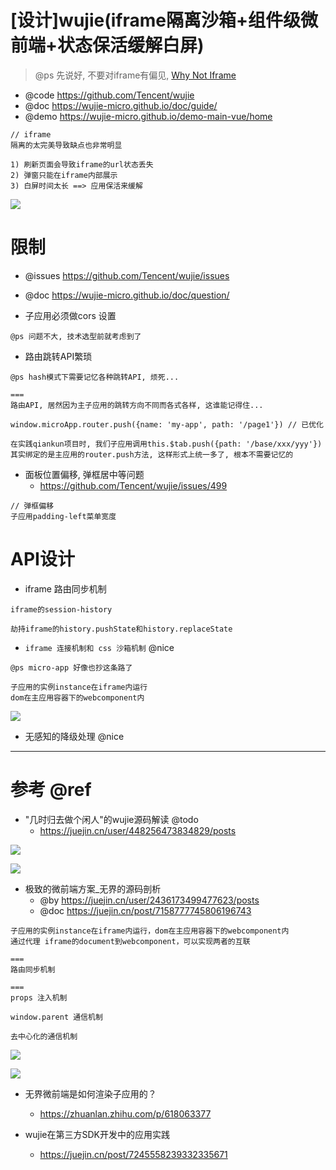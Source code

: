 # [设计]wujie(iframe隔离沙箱+组件级微前端+状态保活缓解白屏)

> @ps 先说好, 不要对iframe有偏见, [Why Not Iframe](https://www.yuque.com/kuitos/gky7yw/gesexv)

- @code https://github.com/Tencent/wujie
- @doc https://wujie-micro.github.io/doc/guide/
- @demo https://wujie-micro.github.io/demo-main-vue/home

```
// iframe
隔离的太完美导致缺点也非常明显

1) 刷新页面会导致iframe的url状态丢失
2) 弹窗只能在iframe内部展示
3) 白屏时间太长 ==> 应用保活来缓解
```

![](https://luo0412.oss-cn-hangzhou.aliyuncs.com/1696689547912-5MZcbSaCGN27-image.png)


# 限制

- @issues https://github.com/Tencent/wujie/issues
- @doc https://wujie-micro.github.io/doc/question/

- 子应用必须做cors 设置

```
@ps 问题不大, 技术选型前就考虑到了
```

- 路由跳转API繁琐

```
@ps hash模式下需要记忆各种跳转API, 烦死...

===
路由API, 居然因为主子应用的跳转方向不同而各式各样, 这谁能记得住... 

window.microApp.router.push({name: 'my-app', path: '/page1'}) // 已优化

在实践qiankun项目时, 我们子应用调用this.$tab.push({path: '/base/xxx/yyy'})
其实绑定的是主应用的router.push方法, 这样形式上统一多了, 根本不需要记忆的
```

- 面板位置偏移, 弹框居中等问题
    - https://github.com/Tencent/wujie/issues/499

```
// 弹框偏移
子应用padding-left菜单宽度
```

# API设计

- iframe 路由同步机制

```
iframe的session-history

劫持iframe的history.pushState和history.replaceState
```

- `iframe 连接机制和 css 沙箱机制` @nice

```
@ps micro-app 好像也抄这条路了

子应用的实例instance在iframe内运行
dom在主应用容器下的webcomponent内
```

![](https://luo0412.oss-cn-hangzhou.aliyuncs.com/1696694485198-nWrPzPK32ApT-image.png)

- 无感知的降级处理 @nice

---

# 参考 @ref

- "几时归去做个闲人"的wujie源码解读 @todo
    - https://juejin.cn/user/448256473834829/posts

![](https://luo0412.oss-cn-hangzhou.aliyuncs.com/1705668837965-rRWYFYWr7tGC-image.png)

![](https://luo0412.oss-cn-hangzhou.aliyuncs.com/1705668868481-PmHxjBrcQKk5-image.png)

- 极致的微前端方案_无界的源码剖析
    - @by https://juejin.cn/user/2436173499477623/posts
    - @doc https://juejin.cn/post/7158777745806196743

```
子应用的实例instance在iframe内运行，dom在主应用容器下的webcomponent内
通过代理 iframe的document到webcomponent，可以实现两者的互联

===
路由同步机制

===
props 注入机制

window.parent 通信机制

去中心化的通信机制
```    

![](https://luo0412.oss-cn-hangzhou.aliyuncs.com/1688917633103-3kfs5DJDcW2S-image.png)


![](https://luo0412.oss-cn-hangzhou.aliyuncs.com/1688917637647-R72W6dBziRxe-image.png)


- 无界微前端是如何渲染子应用的？
    - https://zhuanlan.zhihu.com/p/618063377

- wujie在第三方SDK开发中的应用实践
    - https://juejin.cn/post/7245558239332335671    